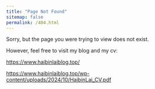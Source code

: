 ```yaml
---
title: "Page Not Found"
sitemap: false
permalink: /404.html
---
```


Sorry, but the page you were trying to view does not exist.

However, feel free to visit my blog and my cv:

https://www.haibinlaiblog.top/

https://www.haibinlaiblog.top/wp-content/uploads/2024/10/HaibinLai_CV.pdf
